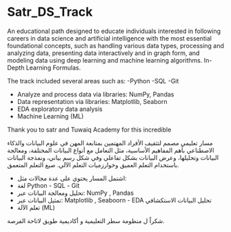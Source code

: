 # Satr_DS_Track

<p>An educational path designed to educate individuals interested in following careers in data science and artificial intelligence with the most essential foundational concepts, such as handling various data types, processing and analyzing data, presenting data interactively and in graph form, and modeling data using deep learning and machine learning algorithms. In-Depth Learning Formulas.
  
The track included several areas such as:
-Python
-SQL
-Git
- Analyze and process data via libraries: NumPy, Pandas
- Data representation via libraries: Matplotlib, Seaborn
- EDA exploratory data analysis
- Machine Learning (ML) 

Thank you to satr and Tuwaiq Academy for this incredible 

مسار تعليمي مصمم لتثقيف الأفراد المهتمين بمتابعة المهن في علوم البيانات والذكاء الاصطناعي بأهم المفاهيم الأساسية، مثل التعامل مع أنواع البيانات المختلفة، ومعالجة البيانات وتحليلها، وعرض البيانات بشكل تفاعلي وفي شكل رسم بياني، ونمذجة البيانات باستخدام التعلم العميق وخوارزميات التعلم الآلي. صيغ التعلم المتعمق.


- اشتمل المسار يحتوي على عدة مجالات مثل:
- لغة Python
‏- SQL
‏- Git
- تحليل ومعالجة البيانات عبر: NumPy , Pandas
- تمثيل البيانات عبر: Matplotlib , Seaboorn
‏- EDA تحليل البيانات الاستكشافي
- تعلم الآلة (ML) 

شكراً ل منظومة سطر التعليمية و أكاديمية طويق لاتاحة الفرصة.

</p>
